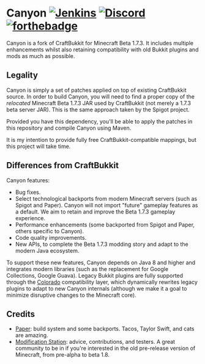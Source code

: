# Canyon [![Jenkins](https://img.shields.io/jenkins/build/https/ci.canyonmodded.com/job/canyon)](https://ci.canyonmodded.com/job/canyon) [![Discord](https://img.shields.io/discord/627985817020923937)](https://discord.gg/hj5m5z3) [![forthebadge](https://forthebadge.com/images/badges/contains-technical-debt.svg)](https://forthebadge.com)

Canyon is a fork of CraftBukkit for Minecraft Beta 1.7.3. It includes multiple
enhancements whilst also retaining compatibility with old Bukkit plugins and
mods as much as possible.

## Legality

Canyon is simply a set of patches applied on top of existing CraftBukkit source.
In order to build Canyon, you will need to find a proper copy of the _relocated_
Minecraft Beta 1.7.3 JAR used by CraftBukkit (not merely a 1.7.3 beta server JAR).
This is the same approach taken by the Spigot project.

Provided you have this dependency, you'll be able to apply the patches in this
repository and compile Canyon using Maven.

It is my intention to provide fully free CraftBukkit-compatible mappings, but this
project will take time.

## Differences from CraftBukkit

Canyon features:

* Bug fixes.
* Select technological backports from modern Minecraft servers (such as Spigot
  and Paper). Canyon will not import "future" gameplay features as a default.
  We aim to retain and improve the Beta 1.7.3 gameplay experience.
* Performance enhancements (some backported from Spigot and Paper, others specific
  to Canyon).
* Code quality improvements.
* New APIs, to complete the Beta 1.7.3 modding story and adapt to the modern
  Java ecosystem.

To support these new features, Canyon depends on Java 8 and higher and integrates
modern libraries (such as the replacement for Google Collections, Google Guava).
Legacy Bukkit plugins are fully supported through the [Colorado](https://github.com/canyonmodded/colorado)
compatibility layer, which dynamically rewrites legacy plugins to adapt to new
Canyon internals (although we make it a goal to minimize disruptive changes to
the Minecraft core).

## Credits

* [Paper](https://papermc.io/): build system and some backports. Tacos, Taylor
  Swift, and cats are amazing.
* [Modification Station](https://discord.gg/Q2VguhU): advice, contributions,
  and testers. A great community to be in if you're interested in the old
  pre-release version of Minecraft, from pre-alpha to beta 1.8.
